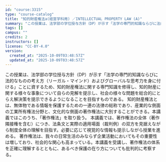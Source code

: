 ```yaml
---
id: "course:3315"
type: "course-catalog"
title: "知的財産権法a(経営学科用) ／INTELLECTUAL PROPERTY LAW (A)"
summary: "この授業は、法学部の学位授与方針（DP）が示す「法学の専門的知識ならびに法的なものの考え方（リーガル・マインド）およびグローバルな思考力を身に付ける」ことに資するため、知的財産権法に関する専門知識を修得し、知的財産に関する様々な事象について…"
tags: []
campus: ""
credits: 2
instructors: []
license: "CC-BY-4.0"
version:
  created_at: "2025-10-09T03:48:57Z"
  updated_at: "2025-10-09T03:48:57Z"
---
```

この授業は、法学部の学位授与方針（DP）が示す「法学の専門的知識ならびに法的なものの考え方（リーガル・マインド）およびグローバルな思考力を身に付ける」ことに資するため、知的財産権法に関する専門知識を修得し、知的財産に関する様々な事象について自らの見解を提示し、社会の様々な問題を総合的にとらえ解決策を提示できるようになることを目指すものである。 知的財産権法とは、無体物である情報を保護するための一連の法律の総称であり、産業的な側面の工業所有権法分野と、文化的な側面の著作権法に大別することができる。本講義ではこのうち、「著作権法」を取り扱う。 本講義では、著作権法の全体（著作隣接権を含む）につき、法条文と実際の適用場面（裁判例）の双方を見据えながら制度全体の理解を目指す。必要に応じて視覚的な情報も提示しながら授業を進める。 著作権法は、我々の日常生活のみならず企業活動においてもその重要性は増しており、社会的な関心も高まっている。本講義を受講し、著作権法の体系を正確に理解するとともに、あるべき保護の在り方についても批判的に考察する。
